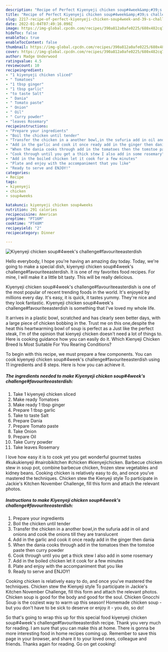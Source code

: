 ```yaml
---
description: "Recipe of Perfect Kiyenyeji chicken soup#4week&amp;#39;s challenge#favouriteeasterdish"
title: "Recipe of Perfect Kiyenyeji chicken soup#4week&amp;#39;s challenge#favouriteeasterdish"
slug: 2217-recipe-of-perfect-kiyenyeji-chicken-soup4week-and-39-s-challengefavouriteeasterdish
date: 2022-01-04T07:49:16.090Z
image: https://img-global.cpcdn.com/recipes/390a812a0afe0225/680x482cq70/kiyenyeji-chicken-soup4weeks-challengefavouriteeasterdish-recipe-main-photo.jpg
hideToc: false
enableToc: true
enableTocContent: false
thumbnail: https://img-global.cpcdn.com/recipes/390a812a0afe0225/680x482cq70/kiyenyeji-chicken-soup4weeks-challengefavouriteeasterdish-recipe-main-photo.jpg
cover: https://img-global.cpcdn.com/recipes/390a812a0afe0225/680x482cq70/kiyenyeji-chicken-soup4weeks-challengefavouriteeasterdish-recipe-main-photo.jpg
author: Madge Underwood
ratingvalue: 4.5
reviewcount: 10
recipeingredient:
- "1 kiyenyeji chicken sliced"
- " Tomatoes"
- "1 tbsp ginger"
- "1 tbsp garlic"
- "to taste Salt"
- " Dania"
- " Tomato paste"
- " Onion"
- " Oil"
- " Curry powder"
- "leaves Rosemary"
recipeinstructions:
- "Prepare your ingredients"
- "Boil the chicken until tender"
- "Transfer the chicken in a another bowl,in the sufuria add in oil and onions and cook the onions till they are translucent"
- "Add in the garlic and cook it once ready add in the ginger then dania"
- "When the dania cooks through add in the tomatoes then the tomstoe paste then curry powder"
- "Cook through until you get a thick stew I also add in some rosemary"
- "Add in the boiled chicken let it cook for a few minutes"
- "Plate and enjoy with the accompaniment that you like"
- "Ready to serve and ENJOY!"
categories:
- Recipe
tags:
- kiyenyeji
- chicken
- soup4weeks

katakunci: kiyenyeji chicken soup4weeks 
nutrition: 291 calories
recipecuisine: American
preptime: "PT16M"
cooktime: "PT48M"
recipeyield: "2"
recipecategory: Dinner

---
```



![Kiyenyeji chicken soup#4week&#39;s challenge#favouriteeasterdish](https://img-global.cpcdn.com/recipes/390a812a0afe0225/680x482cq70/kiyenyeji-chicken-soup4weeks-challengefavouriteeasterdish-recipe-main-photo.jpg)

Hello everybody, I hope you're having an amazing day today. Today, we're going to make a special dish, kiyenyeji chicken soup#4week&#39;s challenge#favouriteeasterdish. It is one of my favorites food recipes. For mine, I will make it a little bit tasty. This will be really delicious.

Kiyenyeji chicken soup#4week&#39;s challenge#favouriteeasterdish is one of the most popular of recent trending foods in the world. It's enjoyed by millions every day. It's easy, it is quick, it tastes yummy. They're nice and they look fantastic. Kiyenyeji chicken soup#4week&#39;s challenge#favouriteeasterdish is something that I've loved my whole life.

It arrives in a plastic bowl, scratched and has clearly seen better days, with a large piece of chicken bobbing in the. Trust me on this one,despite the heat this heartwarming bowl of soup is perfect as a Just like the perfect steak, I&#39;m of the opinion that kienyeji chicken doesn&#39;t need a lot of things to. Here is cooking guidance how you can easily do it. Which Kienyeji Chicken Breed Is Most Suitable For You Rearing Conditions?


To begin with this recipe, we must prepare a few components. You can cook kiyenyeji chicken soup#4week&#39;s challenge#favouriteeasterdish using 11 ingredients and 8 steps. Here is how you can achieve it.

<!--inarticleads1-->

##### The ingredients needed to make Kiyenyeji chicken soup#4week&#39;s challenge#favouriteeasterdish:

1. Take 1 kiyenyeji chicken sliced
1. Make ready  Tomatoes
1. Make ready 1 tbsp ginger
1. Prepare 1 tbsp garlic
1. Take to taste Salt
1. Prepare  Dania
1. Prepare  Tomato paste
1. Take  Onion
1. Prepare  Oil
1. Take  Curry powder
1. Take leaves Rosemary


I love how easy it is to cook yet you get wonderful gourmet tastes #kukukienyeji #nairobikitchen #chicken #kienyejichicken. Barbecue chicken stew in soup pot, combine barbecue chicken, frozen stew vegetables and kidney beans. Cooking chicken is relatively easy to do, and once you&#39;ve mastered the techniques. Chicken stew the Kienyeji style To participate in Jackie&#39;s Kitchen November Challenge, fill this form and attach the relevant photos. 

<!--inarticleads2-->

##### Instructions to make Kiyenyeji chicken soup#4week&#39;s challenge#favouriteeasterdish:

1. Prepare your ingredients
1. Boil the chicken until tender
1. Transfer the chicken in a another bowl,in the sufuria add in oil and onions and cook the onions till they are translucent
1. Add in the garlic and cook it once ready add in the ginger then dania
1. When the dania cooks through add in the tomatoes then the tomstoe paste then curry powder
1. Cook through until you get a thick stew I also add in some rosemary
1. Add in the boiled chicken let it cook for a few minutes
1. Plate and enjoy with the accompaniment that you like
1. Ready to serve and ENJOY!

Cooking chicken is relatively easy to do, and once you&#39;ve mastered the techniques. Chicken stew the Kienyeji style To participate in Jackie&#39;s Kitchen November Challenge, fill this form and attach the relevant photos. Chicken soup is good for the body and good for the soul. Chicken Gnocchi Soup is the coziest way to warm up this season! Homemade chicken soup - but you don&#39;t have to be sick to deserve or enjoy it - you do, so do! 

So that's going to wrap this up for this special food kiyenyeji chicken soup#4week&#39;s challenge#favouriteeasterdish recipe. Thank you very much for reading. I am sure that you can make this at home. There is gonna be more interesting food in home recipes coming up. Remember to save this page in your browser, and share it to your loved ones, colleague and friends. Thanks again for reading. Go on get cooking!

